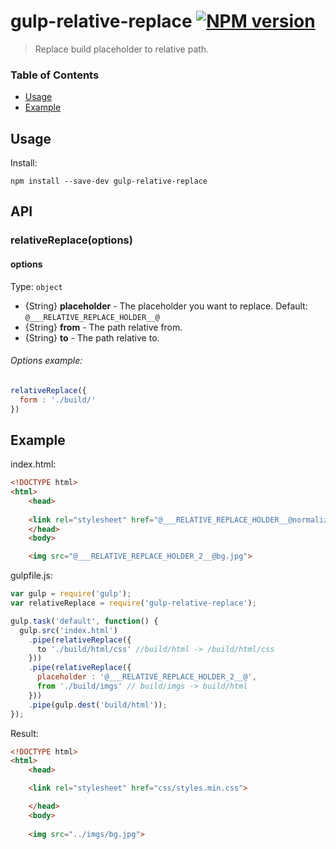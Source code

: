 # gulp-relative-replace [![NPM version][npm-image]][npm-url] 
> Replace build placeholder to relative path.
 

### Table of Contents

- [Usage](#usage)
- [Example](#example)


## Usage
Install:
```shell
npm install --save-dev gulp-relative-replace
```


## API
### relativeReplace(options)


#### options
Type: `object`


- {String} **placeholder** - The placeholder you want to replace. Default: `@___RELATIVE_REPLACE_HOLDER__@`
- {String} **from** - The path relative from.
- {String} **to** - The path relative to.


###### Options example:
```javascript
relativeReplace({
  form : './build/'
})
```

## Example
index.html:

```html
<!DOCTYPE html>
<html>
    <head>
  
    <link rel="stylesheet" href="@___RELATIVE_REPLACE_HOLDER__@normalize.css">
    </head>
    <body>

    <img src="@___RELATIVE_REPLACE_HOLDER_2__@bg.jpg">

```

gulpfile.js:

```javascript
var gulp = require('gulp');
var relativeReplace = require('gulp-relative-replace');

gulp.task('default', function() {
  gulp.src('index.html')
    .pipe(relativeReplace({
      to './build/html/css' //build/html -> /build/html/css
    }))
    .pipe(relativeReplace({
      placeholder : '@___RELATIVE_REPLACE_HOLDER_2__@',
      from './build/imgs' // build/imgs -> build/html
    }))
    .pipe(gulp.dest('build/html'));
});
```



Result:

```html
<!DOCTYPE html>
<html>
    <head>

    <link rel="stylesheet" href="css/styles.min.css">

    </head>
    <body>
  
    <img src="../imgs/bg.jpg">
```

[npm-url]: https://npmjs.org/package/gulp-relative-replace
[npm-image]: http://img.shields.io/npm/v/gulp-relative-replace.svg
